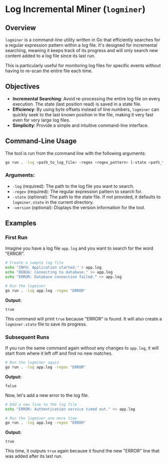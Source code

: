 # Log Incremental Miner (`logminer`)

## Overview

`logminer` is a command-line utility written in Go that efficiently searches for a regular expression pattern within a log file. It's designed for incremental searching, meaning it keeps track of its progress and will only search new content added to a log file since its last run.

This is particularly useful for monitoring log files for specific events without having to re-scan the entire file each time.

## Objectives

*   **Incremental Searching**: Avoid re-processing the entire log file on every execution. The state (last position read) is saved in a state file.
*   **Efficiency**: By using byte offsets instead of line numbers, `logminer` can quickly seek to the last known position in the file, making it very fast even for very large log files.
*   **Simplicity**: Provide a simple and intuitive command-line interface.

## Command-Line Usage

The tool is run from the command line with the following arguments:

```sh
go run . -log <path_to_log_file> -regex <regex_pattern> [-state <path_to_state_file>]
```

### Arguments:

*   `-log` (required): The path to the log file you want to search.
*   `-regex` (required): The regular expression pattern to search for.
*   `-state` (optional): The path to the state file. If not provided, it defaults to `logminer.state` in the current directory.
*   `-version` (optional): Displays the version information for the tool.

## Examples

### First Run

Imagine you have a log file `app.log` and you want to search for the word "ERROR".

```sh
# Create a sample log file
echo "INFO: Application started." > app.log
echo "DEBUG: Connecting to database." >> app.log
echo "ERROR: Database connection failed." >> app.log

# Run the logminer
go run . -log app.log -regex "ERROR"
```

**Output:**
```
true
```
This command will print `true` because "ERROR" is found. It will also create a `logminer.state` file to save its progress.

### Subsequent Runs

If you run the same command again without any changes to `app.log`, it will start from where it left off and find no new matches.

```sh
# Run the logminer again
go run . -log app.log -regex "ERROR"
```

**Output:**
```
false
```

Now, let's add a new error to the log file.

```sh
# Add a new line to the log file
echo "ERROR: Authentication service timed out." >> app.log

# Run the logminer one more time
go run . -log app.log -regex "ERROR"
```

**Output:**
```
true
```
This time, it outputs `true` again because it found the new "ERROR" line that was added after its last run.
